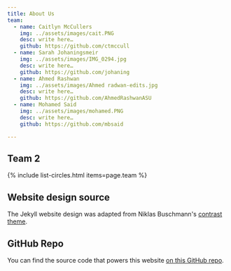 ```yaml
---
title: About Us
team:
  - name: Caitlyn McCullers
    img: ../assets/images/cait.PNG
    desc: write here…
    github: https://github.com/ctmccull
  - name: Sarah Johaningsmeir
    img: ../assets/images/IMG_0294.jpg
    desc: write here…
    github: https://github.com/johaning
  - name: Ahmed Rashwan
    img: ../assets/images/Ahmed radwan-edits.jpg
    desc: write here…   
    github: https://github.com/AhmedRashwanASU
  - name: Mohamed Said
    img: ../assets/images/mohamed.PNG
    desc: write here…               
    github: https://github.com/mbsaid

---
```


## Team 2


{% include list-circles.html items=page.team %}

## Website design source

The Jekyll website design was adapted from Niklas Buschmann's [contrast theme](https://github.com/niklasbuschmann/contrast).

## GitHub Repo

You can find the source code that powers this website [on this GitHub repo](https://github.com/R-Class/cpp-528-template).

<!--- CSS for Circles --->

<style>

/* now starting CSS for circles down below */
.list-circles {
  text-align: center;

}

.list-circles-item {
  display: inline-block;
  width: 240px;
  vertical-align: top;
  margin: 0;
  padding: 20px;
}

/* make the background a bit brighter than the current dark gray (#282828) */
.list-circles-item:hover {
  background: #5e5e5e;
}

.list-circles-item .item-img {
  max-width: 200px;
  height: 200px;
  -webkit-border-radius: 50%;
  -moz-border-radius: 50%;
  border-radius: 50%;
  border: 1px solid #777;
}

.list-circles-item .item-desc {
  font-size: 16px;
}

.list-circles-item .item-links {
  margin-top: 5px;
}

.list-circles-item .item-link {
  margin:0 3px;
  color: #FFFFFF;
  text-decoration: none !important;
}

.list-circles-item .item-link:hover {
  color: #000000;
}

</style>

